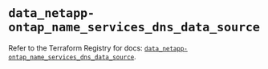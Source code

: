 # `data_netapp-ontap_name_services_dns_data_source`

Refer to the Terraform Registry for docs: [`data_netapp-ontap_name_services_dns_data_source`](https://registry.terraform.io/providers/netapp/netapp-ontap/2.3.0/docs/data-sources/name_services_dns_data_source).
